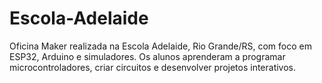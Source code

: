 # Escola-Adelaide
Oficina Maker realizada na Escola Adelaide, Rio Grande/RS, com foco em ESP32, Arduino e simuladores. Os alunos aprenderam a programar microcontroladores, criar circuitos e desenvolver projetos interativos. 
